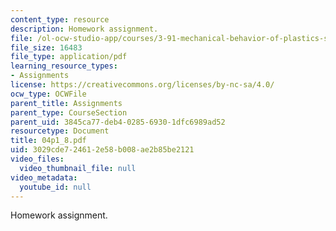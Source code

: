 ```yaml
---
content_type: resource
description: Homework assignment.
file: /ol-ocw-studio-app/courses/3-91-mechanical-behavior-of-plastics-spring-2007/3029cde724612e58b008ae2b85be2121_04p1_8.pdf
file_size: 16483
file_type: application/pdf
learning_resource_types:
- Assignments
license: https://creativecommons.org/licenses/by-nc-sa/4.0/
ocw_type: OCWFile
parent_title: Assignments
parent_type: CourseSection
parent_uid: 3845ca77-deb4-0285-6930-1dfc6989ad52
resourcetype: Document
title: 04p1_8.pdf
uid: 3029cde7-2461-2e58-b008-ae2b85be2121
video_files:
  video_thumbnail_file: null
video_metadata:
  youtube_id: null
---
```

Homework assignment.
